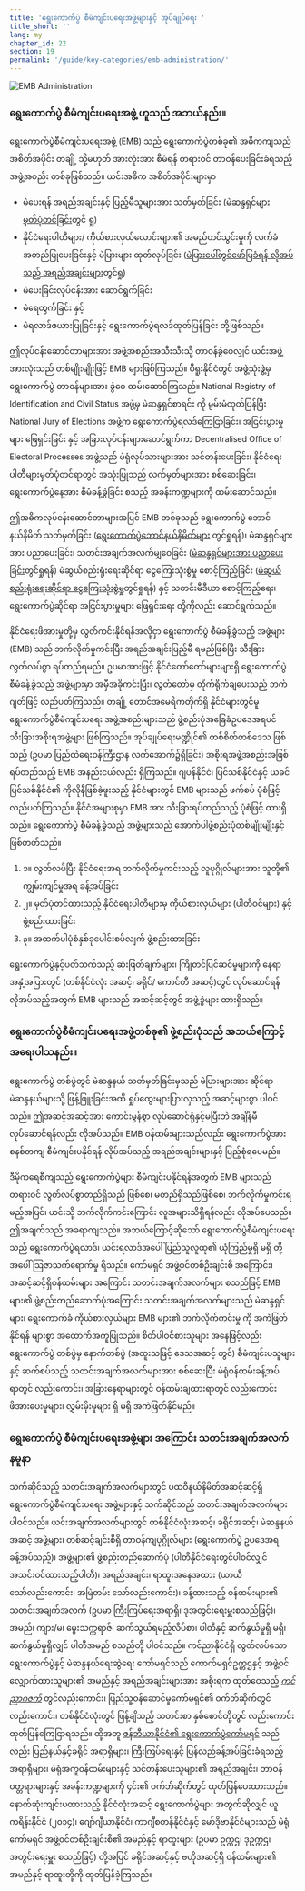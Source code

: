 ```yaml
---
title: 'ရွေးကောက်ပွဲ စီမံကျင်းပရေးအဖွဲ့များနှင့် အုပ်ချုပ်ရေး '
title_short: ''
lang: my
chapter_id: 22
section: 19
permalink: '/guide/key-categories/emb-administration/'
---
```


![EMB Administration](/images/inventory/categories/election-management-body-and-administration.png)

### ရွေးကောက်ပွဲ စီမံကျင်းပရေးအဖွဲ့ ဟူသည် အဘယ်နည်း။

ရွေးကောက်ပွဲစီမံကျင်းပရေးအဖွဲ့ (EMB) သည် ရွေးကောက်ပွဲတစ်ခု၏ အဓိကကျသည် အစိတ်အပိုင်း တချို့ သို့မဟုတ် အားလုံးအား စီမံရန် တရားဝင် တာဝန်ပေးခြင်းခံရသည့် အဖွဲ့အစည်း တစ်ခုဖြစ်သည်။ ယင်းအဓိက အစိတ်အပိုင်းများမှာ

*   မဲပေးရန် အရည်အချင်းနှင့် ပြည့်မီသူများအား သတ်မှတ်ခြင်း ([မဲဆန္ဒရှင်များ မှတ်ပုံတင်ခြင်း](/my/guide/key-categories/voter-registration/)တွင် ရှု)
*   နိုင်ငံရေးပါတီများ/ ကိုယ်စားလှယ်လောင်းများ၏ အမည်တင်သွင်းမှုကို လက်ခံအတည်ပြုပေးခြင်းနှင့် မဲပြားများ ထုတ်လုပ်ခြင်း ([မဲပြားပေါ်တွင်ဖော်ပြခံရန် လိုအပ်သည့် အရည်အချင်းများ](/my/guide/key-categories/ballot-qualification/)တွင်ရှု)
*   မဲပေးခြင်းလုပ်ငန်းအား ဆောင်ရွက်ခြင်း
*   မဲရေတွက်ခြင်း နှင့်
*   မဲရလာဒ်ဇယားပြုခြင်းနှင့် ရွေးကောက်ပွဲရလဒ်ထုတ်ပြန်ခြင်း တို့ဖြစ်သည်။

ဤလုပ်ငန်းဆောင်တာများအား အဖွဲ့အစည်းအသီးသီးသို့ တာဝန်ခွဲဝေလျှင် ယင်းအဖွဲ့အားလုံးသည် တစ်မျိုးမျိုးဖြင့် EMB များဖြစ်ကြသည်။ ပီရူးနိုင်ငံတွင် အဖွဲ့သုံးဖွဲ့မှ ရွေးကောက်ပွဲ တာဝန်များအား ခွဲဝေ ထမ်းဆောင်ကြသည်။ National Registry of Identification and Civil Status အဖွဲ့မှ မဲဆန္ဒရှင်စာရင်း ကို မွမ်းမံထုတ်ပြန်ပြီး National Jury of Elections အဖွဲ့က ရွေးကောက်ပွဲရလဒ်ကြေငြာခြင်း၊ အငြင်းပွားမှုများ ဖြေရှင်းခြင်း နှင့် အခြားလုပ်ငန်းများဆောင်ရွက်ကာ Decentralised Office of Electoral Processes အဖွဲ့သည် မဲရုံလုပ်သားများအား သင်တန်းပေးခြင်း၊ နိုင်ငံရေးပါတီများမှတ်ပုံတင်ရာတွင် အသုံးပြုသည် လက်မှတ်များအား စစ်ဆေးခြင်း၊ ရွေးကောက်ပွဲနေ့အား စီမံခန့်ခွဲခြင်း စသည့် အခန်းကဏ္ဍများကို ထမ်းဆောင်သည်။

ဤအဓိကလုပ်ငန်းဆောင်တာများအပြင် EMB တစ်ခုသည် ရွေးကောက်ပွဲ ဘောင်နယ်နိမိတ် သတ်မှတ်ခြင်း ([ရွေးကောက်ပွဲဘောင်နယ်နိမိတ်များ](/my/guide/key-categories/electoral-boundaries/) တွင်ရှုရန်)၊ မဲဆန္ဒရှင်များအား ပညာပေးခြင်း၊ သတင်းအချက်အလက်မျှဝေခြင်း ([မဲဆန္ဒရှင်များအား ပညာပေးခြင်း](/my/guide/key-categories/voter-education/)တွင်ရှုရန်) မဲဆွယ်စည်းရုံးရေးဆိုင်ရာ ငွေကြေးသုံးစွဲမှု စောင့်ကြည့်ခြင်း ([မဲဆွယ်စည်းရုံးရေးဆိုင်ရာ ငွေကြေးသုံးစွဲမှု](/my/guide/key-categories/campaign-finance/)တွင်ရှုရန်) နှင့် သတင်းမီဒီယာ စောင့်ကြည့်ရေး၊ ရွေးကောက်ပွဲဆိုင်ရာ အငြင်းပွားမှုများ ဖြေရှင်းရေး တို့ကိုလည်း ဆောင်ရွက်သည်။

နိုင်ငံရေးဖိအားမှုတို့မှ လွတ်ကင်းနိုင်ရန်အလို့ငှာ ရွေးကောက်ပွဲ စီမံခန့်ခွဲသည့် အဖွဲ့များ (EMB) သည် ဘက်လိုက်မှုကင်းပြီး အရည်အချင်းပြည့်မီ ရမည်ဖြစ်ပြီး သီးခြားလွတ်လပ်စွာ ရပ်တည်ရမည်။ ဥပမာအားဖြင့် နိုင်ငံတော်တော်များများရှိ ရွေးကောက်ပွဲ စီမံခန့်ခွဲသည့် အဖွဲ့များမှာ အမှီအခိုကင်းပြီး၊ လွှတ်တော်မှ တိုက်ရိုက်ချပေးသည့် ဘက်ဂျတ်ဖြင့် လည်ပတ်ကြသည်။ တချို့ တောင်အမေရိကတိုက်ရှိ နိုင်ငံများတွင်မူ ရွေးကောက်ပွဲစီမံကျင်းပရေး အဖွဲ့အစည်းများသည် ဖွဲ့စည်းပုံအခြေခံဥပဒေအရပင် သီးခြားအစိုးရအဖွဲ့များ ဖြစ်ကြသည်။ အုပ်ချုပ်ရေးမဏ္ဍိုင်၏ တစ်စိတ်တစ်ဒေသ ဖြစ်သည့် (ဥပမာ ပြည်ထဲရေးဝန်ကြီးဌာန လက်အောက်၌ရှိခြင်း) အစိုးရအဖွဲ့အစည်းအဖြစ် ရပ်တည်သည့် EMB အနည်းငယ်လည်း ရှိကြသည်။ ဂျပန်နိုင်ငံ၊ ပြင်သစ်နိုင်ငံနှင့် ယခင်ပြင်သစ်နိုင်ငံ၏ ကိုလိုနီဖြစ်ခဲ့ဖူးသည့် နိုင်ငံများတွင် EMB များသည် ဖက်စပ် ပုံစံဖြင့်လည်ပတ်ကြသည်။ နိုင်ငံအများစုမှာ EMB အား သီးခြားရပ်တည်သည့် ပုံစံဖြင့် ထားရှိသည်။ ရွေးကောက်ပွဲ စီမံခန့်ခွဲသည့် အဖွဲ့များသည် အောက်ပါဖွဲ့စည်းပုံတစ်မျိုးမျိုးနှင့် ဖြစ်တတ်သည်။

1.  ၁။ လွတ်လပ်ပြီး နိုင်ငံရေးအရ ဘက်လိုက်မှုကင်းသည့် လူပုဂ္ဂိုလ်များအား သူတို့၏ ကျွမ်းကျင်မှုအရ ခန့်အပ်ခြင်း
2.  ၂။ မှတ်ပုံတင်ထားသည့် နိုင်ငံရေးပါတီများမှ ကိုယ်စားလှယ်များ (ပါတီဝင်များ) နှင့် ဖွဲ့စည်းထားခြင်း
3.  ၃။ အထက်ပါပုံစံနှစ်ခုပေါင်းစပ်လျက် ဖွဲ့စည်းထားခြင်း

ရွေးကောက်ပွဲနှင့်ပတ်သက်သည့် ဆုံးဖြတ်ချက်များ၊ ကြိုတင်ပြင်ဆင်မှုများကို နေရာအနှံ့အပြားတွင် (တစ်နိုင်ငံလုံး အဆင့်၊ ခရိုင်/ ကောင်တီ အဆင့်)တွင် လုပ်ဆောင်ရန် လိုအပ်သည့်အတွက် EMB များသည် အဆင့်ဆင့်တွင် အဖွဲ့ခွဲများ ထားရှိသည်။

### ရွေးကောက်ပွဲစီမံကျင်းပရေးအဖွဲ့တစ်ခု၏ ဖွဲ့စည်းပုံသည် အဘယ်ကြောင့် အရေးပါသနည်း။

ရွေးကောက်ပွဲ တစ်ပွဲတွင် မဲဆန္ဒနယ် သတ်မှတ်ခြင်းမှသည် မဲပြားများအား ဆိုင်ရာ မဲဆန္ဒနယ်များသို့ ဖြန့်ဖြူးခြင်းအထိ ရှုပ်ထွေးများပြားလှသည့် အဆင့်များစွာ ပါဝင်သည်။ ဤအဆင့်အဆင့်အား ကောင်းမွန်စွာ လုပ်ဆောင်ရုံနှင့်မပြီးဘဲ အချိန်မီ လုပ်ဆောင်ရန်လည်း လိုအပ်သည်။ EMB ဝန်ထမ်းများသည်လည်း ရွေးကောက်ပွဲအား စနစ်တကျ စီမံကျင်းပနိုင်ရန် လိုပ်အပ်သည့် အရည်အချင်းများနှင့် ပြည့်စုံရပေမည်။

ဒီမိုကရေစီကျသည့် ရွေးကောက်ပွဲများ စီမံကျင်းပနိုင်ရန်အတွက် EMB များသည် တရားဝင် လွတ်လပ်စွာတည်ရှိသည် ဖြစ်စေ၊ မတည်ရှိသည်ဖြစ်စေ၊ ဘက်လိုက်မှုကင်းရမည့်အပြင်၊ ယင်းသို့ ဘက်လိုက်ကင်းကြောင်း လူအများသိရှိရန်လည်း လိုအပ်ပေသည်။ ဤအချက်သည် အခရာကျသည်။ အဘယ်ကြောင့်ဆိုသော် ရွေးကောက်ပွဲစီမံကျင်းပရေးသည် ရွေးကောက်ပွဲရလာဒ်၊ ယင်းရလာဒ်အပေါ် ပြည်သူလူထု၏ ယုံကြည်မှုရှိ မရှိ တို့အပေါ် သြဇာသက်ရောက်မှု ရှိသည်။ ကော်မရှင် အဖွဲ့ဝင်တစ်ဦးချင်းစီ အကြောင်း၊ အဆင့်ဆင့်ရှိဝန်ထမ်းများ အကြောင်း သတင်းအချက်အလက်များ စသည်ဖြင့် EMB များ၏ ဖွဲ့စည်းတည်ဆောက်ပုံအကြောင်း သတင်းအချက်အလက်များသည် မဲဆန္ဒရှင်များ၊ ရွေးကောက်ခံ ကိုယ်စားလှယ်များ EMB များ၏ ဘက်လိုက်ကင်းမှု ကို အကဲဖြတ်နိုင်ရန် များစွာ အထောက်အကူပြုသည်။ စိတ်ပါဝင်စားသူများ အနေဖြင့်လည်း ရွေးကောက်ပွဲ တစ်ပွဲမှ နောက်တစ်ပွဲ (အထူးသဖြင့် ဒေသအဆင့် တွင်) စီမံကျင်းပသူများနှင့် ဆက်စပ်သည့် သတင်းအချက်အလက်များအား စစ်ဆေးပြီး မဲရုံဝန်ထမ်းခန့်အပ်ရာတွင် လည်းကောင်း၊ အခြားနေရာများတွင် ဝန်ထမ်းချထားရာတွင် လည်းကောင်း ဖိအားပေးမှုများ၊ လွှမ်းမိုးမှုများ ရှိ မရှိ အကဲဖြတ်နိုင်မည်။

### ရွေးကောက်ပွဲ စီမံကျင်းပရေးအဖွဲ့များ အကြောင်း သတင်းအချက်အလက် နမူနာ

သက်ဆိုင်သည့် သတင်းအချက်အလက်များတွင် ပထဝီနယ်နိမိတ်အဆင့်ဆင့်ရှိ ရွေးကောက်ပွဲစီမံကျင်းပရေး အဖွဲ့များနှင့် သက်ဆိုင်သည့် သတင်းအချက်အလက်များပါဝင်သည်။ ယင်းအချက်အလက်များတွင် တစ်နိုင်ငံလုံးအဆင့်၊ ခရိုင်အဆင့်၊ မဲဆန္ဒနယ်အဆင့် အဖွဲ့များ၊ တစ်ဆင့်ချင်းစီရှိ တာဝန်ကျပုဂ္ဂိုလ်များ (ရွေးကောက်ပွဲ ဥပဒေအရ ခန့်အပ်သည့်)၊ အဖွဲ့များ၏ ဖွဲ့စည်းတည်ဆောက်ပုံ (ပါတီနိုင်ငံရေးတွင်ပါဝင်လျှင် အသင်းဝင်ထားသည့်ပါတီ)၊ အရည်အချင်း၊ ရာထူးအနေအထား (ယာယီ သော်လည်းကောင်း၊ အမြဲတမ်း သော်လည်းကောင်း)၊ ခန့်ထားသည့် ဝန်ထမ်းများ၏ သတင်းအချက်အလက် (ဥပမာ ကြီးကြပ်ရေးအရာရှိ၊ ဒုအတွင်းရေးမှူးစသည်ဖြင့်)၊ အမည်၊ ကျား/မ၊ မွေးသက္ကရာဇ်၊ ဆက်သွယ်ရမည့်လိပ်စာ၊ ပါတီနှင့် ဆက်နွယ်မှုရှိ မရှိ၊ ဆက်နွယ်မှုရှိလျှင် ပါတီအမည် စသည်တို့ ပါဝင်သည်။ ကင်ညာနိုင်ငံရှိ လွတ်လပ်သော ရွေးကောက်ပွဲနှင့် မဲဆန္ဒနယ်ရေးဆွဲရေး ကော်မရှင်သည် ကောက်မရှင်ဥက္ကဌနှင့် အဖွဲ့ဝင်လျှောက်ထားသူများ၏ အမည်နှင့် အရည်အချင်းများအား အစိုးရက ထုတ်ဝေသည့် [_ကင်ညာဂဇက်_](http://kenyalaw.org/kenya_gazette/gazette/volume/OTQx/Vol.%20CXV%20-%20No.%2078) တွင်လည်းကောင်း၊ ပြည်သူ့ဝန်ဆောင်မှုကော်မရှင်၏ ဝက်ဘ်ဆိုက်တွင်လည်းကောင်း၊ တစ်နိုင်ငံလုံးတွင် ဖြန့်ချိသည့် သတင်းစာ နှစ်စောင်တို့တွင် လည်းကောင်း ထုတ်ပြန်ကြေငြာရသည်။ ထို့အတူ [ဇန်ဘီယာနိုင်ငံ၏ ရွေးကောက်ပွဲကော်မရှင်](http://www.elections.org.zm/) သည်လည်း ပြည်နယ်နှင့်ခရိုင် အရာရှိများ၊ ကြီးကြပ်ရေးနှင့် ပြန်လည်ခန့်အပ်ခြင်းခံရသည့် အရာရှိများ၊ မဲရုံအကူဝန်ထမ်းများနှင့် သင်တန်းပေးသူများ၏ အရည်အချင်း၊ တာဝန်ဝတ္တရားများနှင့် အခန်းကဏ္ဍများကို ၄င်း၏ ဝက်ဘ်ဆိုက်တွင် ထုတ်ပြန်ပေးထားသည်။ နောက်ဆုံးကျင်းပထားသည့် နိုင်ငံလုံးအဆင့် ရွေးကောက်ပွဲများ အတွက်ဆိုလျှင် ယူကရိန်းနိုင်ငံ (၂၀၁၄)၊ ​ဂျော်ဂျီယာနိုင်ငံ၊ ကာဂျီစတန်နိုင်ငံနှင့် မော်ဒိုဗာနိုင်ငံများသည် မဲရုံကော်မရှင် အဖွဲ့ဝင်တစ်ဦးချင်းစီ၏ အမည်နှင့် ရာထူးများ (ဥပမာ ဥက္ကဌ၊ ဒုဥက္ကဌ၊ အတွင်းရေးမှူး စသည်ဖြင့်) တို့အပြင် ခရိုင်အဆင့်နှင့် ဗဟိုအဆင့်ရှိ ဝန်ထမ်းများ၏ အမည်နှင့် ရာထူးတို့ကို ထုတ်ပြန်ခဲ့ကြသည်။
